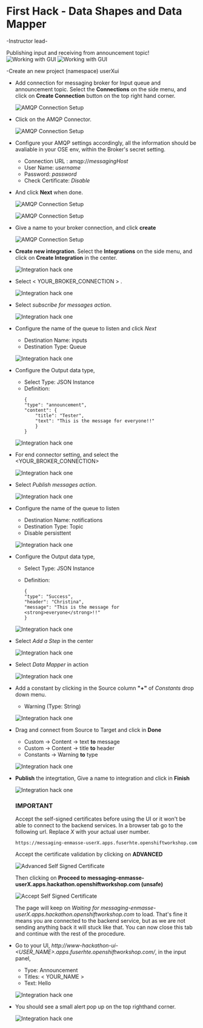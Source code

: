 # First Hack - Data Shapes and Data Mapper
-Instructor lead-

Publishing input and receiving from announcement topic!
![Working with GUI](images/hack-01-01.png)
![Working with GUI](images/hack-01-02.png)

-Create an new project (namespace) userXui

- Add connection for messaging broker for Input queue and announcement topic. Select the **Connections** on the side menu, and click on **Create Connection** button on the top right hand corner.

  ![AMQP Connection Setup](images/amqp-connection-01.png)

- Click on the AMQP Connector.

  ![AMQP Connection Setup](images/amqp-connection-02.png)

- Configure your AMQP settings accordingly, all the information should be avaliable in your OSE env, within the Broker's secret setting. 

   	- Connection URL : amqp://*messagingHost* 
   	- User Name: *username*
   	- Password: *password*
   	- Check Certificate: *Disable*

- And click **Next** when done. 

  ![AMQP Connection Setup](images/amqp-connection-04.png)
  
  ![AMQP Connection Setup](images/amqp-connection-03.png)

- Give a name to your broker connection, and click **create** 

  ![AMQP Connection Setup](images/amqp-connection-05.png)

- **Create new integration**. Select the **Integrations** on the side menu, and click on **Create Integration** in the center.

  ![Integration hack one](images/hackone-integration-01.png)

- Select < YOUR_BROKER_CONNECTION > .

  ![Integration hack one](images/hackone-integration-02.png)

- Select *subscribe for messages action*. 

  ![Integration hack one](images/hackone-integration-03.png)

- Configure the name of the queue to listen and click *Next*
	- Destination Name: inputs
	- Destination Type: Queue 

  ![Integration hack one](images/hackone-integration-04.png)

- Configure the Output data type,  
  	- Select Type: JSON Instance
	- Definition: 
		```
		{
		"type": "announcement",
		"content": {
			"title": "Tester",
			"text": "This is the message for everyone!!"
			}
		}
		```
  ![Integration hack one](images/hackone-integration-05.png)

- For end connector setting, and select the <YOUR_BROKER_CONNECTION>   

  ![Integration hack one](images/hackone-integration-06.png)

- Select *Publish messages action*. 

  ![Integration hack one](images/hackone-integration-07.png)

- Configure the name of the queue to listen
	- Destination Name: notifications
	- Destination Type: Topic 
	- Disable persisttent

  ![Integration hack one](images/hackone-integration-08.png)

- Configure the Output data type,  
  	- Select Type: JSON Instance
	- Definition: 
	
		```
		{
		"type": "Success",
		"header": "Christina",
		"message": "This is the message for <strong>everyone</strong>!!"
		}
		```	

  ![Integration hack one](images/hackone-integration-09.png)

- Select *Add a Step* in the center

  ![Integration hack one](images/hackone-integration-10.png)

- Select *Data Mapper* in action

  ![Integration hack one](images/hackone-integration-12.png)

- Add a constant by clicking in the Source column **"+"** of *Constants* drop down menu. 
	- Warning (Type: String)

  ![Integration hack one](images/hackone-integration-11.png)

- Drag and connect from Source to Target and click in **Done**
	- Custom -> Content -> text **to** message
	- Custom -> Content -> title  **to** header
	- Constants -> Warning **to** type 

  ![Integration hack one](images/hackone-integration-13.png)

- **Publish** the integrtation, Give a name to integration and click in **Finish**

  ![Integration hack one](images/hackone-integration-14.png)
  
	### IMPORTANT

	Accept the self-signed certificates before using the UI or it won't be able to connect to the backend services. In a browser tab go to the following url. Replace *X* with your actual user number.

	```
	https://messaging-enmasse-userX.apps.fuserhte.openshiftworkshop.com
	```

	Accept the certificate validation by clicking on **ADVANCED**

	![Advanced Self Signed Certificate](images/self-signed-cert-01.png)
	
	Then clicking on **Proceed to messaging-enmasse-userX.apps.hackathon.openshiftworkshop.com (unsafe)**
	
	![Accept Self Signed Certificate](images/self-signed-cert-02.png)
	
	The page will keep on *Waiting for messaging-enmasse-userX.apps.hackathon.openshiftworkshop.com* to load. That's fine it means you are connected to the backend service, but as we are not sending anything back it will stuck like that. You can now close this tab and continue with the rest of the procedure.


- Go to your UI, *http://www-hackathon-ui-\<USER_NAME\>.apps.fuserhte.openshiftworkshop.com/*, in the input panel, 
	- Tyoe: Announcement
	- Titles: < YOUR_NAME >
	- Text: Hello

  ![Integration hack one](images/hackone-integration-15.png)

- You should see a small alert pop up on the top righthand corner.

  ![Integration hack one](images/hackone-integration-16.png)
